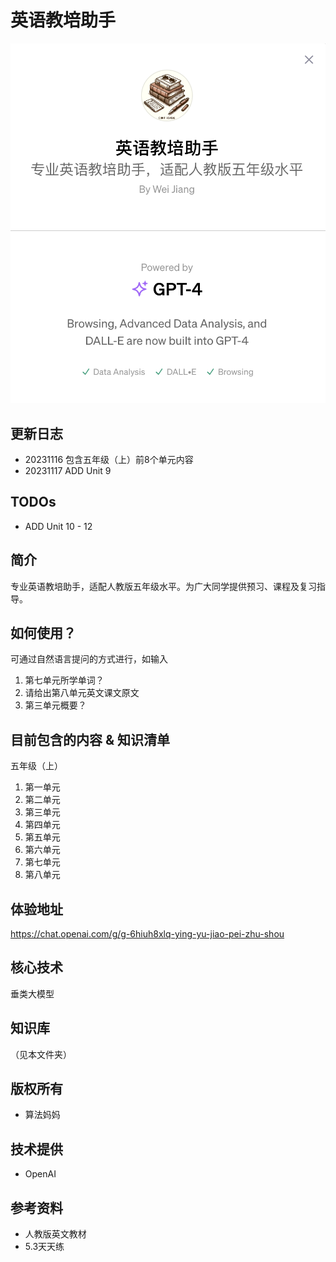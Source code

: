 # 英语教培助手
![](./img/about.png)

## 更新日志
* 20231116 包含五年级（上）前8个单元内容
* 20231117 ADD Unit 9

## TODOs
* ADD Unit 10 - 12

## 简介
专业英语教培助手，适配人教版五年级水平。为广大同学提供预习、课程及复习指导。

## 如何使用？
可通过自然语言提问的方式进行，如输入
1. 第七单元所学单词？
2. 请给出第八单元英文课文原文
3. 第三单元概要？

## 目前包含的内容 & 知识清单
五年级（上）
1. 第一单元
2. 第二单元
3. 第三单元
4. 第四单元
5. 第五单元
6. 第六单元
7. 第七单元
8. 第八单元

## 体验地址
https://chat.openai.com/g/g-6hiuh8xlq-ying-yu-jiao-pei-zhu-shou

## 核心技术
垂类大模型

## 知识库
（见本文件夹）

## 版权所有
* 算法妈妈

## 技术提供
* OpenAI

## 参考资料
* 人教版英文教材
* 5.3天天练